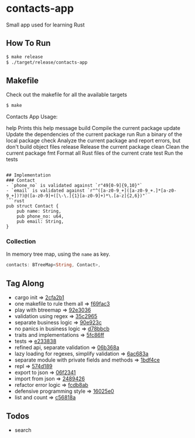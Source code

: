 # contacts-app
Small app used for learning Rust

## How To Run
```sh
$ make release
$ ./target/release/contacts-app
```

## Makefile
Check out the makefile for all the available targets
```sh
$ make
```

Contacts App
Usage: 

  help      Prints this help message
  build     Compile the current package
  update    Update the dependencies of the current package
  run       Run a binary of the local package
  check     Analyze the current package and report errors, but don't build object files
  release   Release the current package
  clean     Clean the current package
  fmt       Format all Rust files of the current crate
  test      Run the tests
```

## Implementation
### Contact
- `phone_no` is validated against `r"49[0-9]{9,10}"`
- `email` is validated against `r"^([a-z0-9_+]([a-z0-9_+.]*[a-z0-9_+])?)@([a-z0-9]+([\-\.]{1}[a-z0-9]+)*\.[a-z]{2,6})"`
```rust
pub struct Contact {
    pub name: String,
    pub phone_no: u64,
    pub email: String,
}
```
### Collection
In memory tree map, using the `name` as key.
```rust
contacts: BTreeMap<String, Contact>,
```

## Tag Along
- cargo init => [2cfa2b1](https://github.com/MihaiBogdanEugen/contacts-app/tree/2cfa2b1a89a4e166d16a0d941c4358e74bb99158)
- one makefile to rule them all => [f69fac3](https://github.com/MihaiBogdanEugen/contacts-app/tree/f69fac32d4b5c97cc11819a43ebd0bc7d9f99363)
- play with btreemap => [92e3036](https://github.com/MihaiBogdanEugen/contacts-app/tree/92e3036eaf6373574ee0f480dd15a842aaba9fe2)
- validation using regex => [35c2965](https://github.com/MihaiBogdanEugen/contacts-app/tree/35c2965f25322863ba6a450982085a5f26dc60ec)
- separate business logic => [90e923c](https://github.com/MihaiBogdanEugen/contacts-app/tree/90e923c55f01c161ba800e8c32fe5c8b6039293d)
- no panics in business logic => [d78bbcb](https://github.com/MihaiBogdanEugen/contacts-app/tree/d78bbcb7b10dc4f1cd998c4720ce24db950c3c10)
- traits and implementations => [5fc86ff](https://github.com/MihaiBogdanEugen/contacts-app/tree/5fc86ff94f1a3514befbaaa3f6c8cf3694062031)
- tests => [e233838](https://github.com/MihaiBogdanEugen/contacts-app/tree/e2338382142bfcaf21ee6480d32c3c427cbb7f1b)
- refined api, separate validation => [06b368a](https://github.com/MihaiBogdanEugen/contacts-app/tree/06b368adf3ddc5e69c86f9b624f0bb983d9881d0)
- lazy loading for regexes, simplify validation => [6ac683a](https://github.com/MihaiBogdanEugen/contacts-app/tree/6ac683a9a2ca8d377696c42ccaf28d77308fd2da)
- separate module with private fields and methods => [1bdf4ce](https://github.com/MihaiBogdanEugen/contacts-app/tree/1bdf4ce891d5971dba0d1e08aef9dc568bb18d3b)
- repl => [574d189](https://github.com/MihaiBogdanEugen/contacts-app/tree/574d18985fa597a40d9ec9d2f2891a39cd918178)
- export to json => [06f2341](https://github.com/MihaiBogdanEugen/contacts-app/tree/06f23415868fb56e129fec4420dc07f52f3ef07d)
- import from json => [2489426](https://github.com/MihaiBogdanEugen/contacts-app/tree/2489426e475e6cc13f9cf71051289a131a224eef)
- refactor error logic => [fcdb8ab](https://github.com/MihaiBogdanEugen/contacts-app/tree/fcdb8abab2c5674b4ce451f17d23d2be2f558121)
- defensive programming style => [16025e0](https://github.com/MihaiBogdanEugen/contacts-app/tree/16025e0f3a8cee84b6404cd77594f67ef8ee2f9c)
- list and count => [c56818a](https://github.com/MihaiBogdanEugen/contacts-app/tree/c56818a4d50723453490ab3f21bb584517fe77df)

## Todos
- search 
